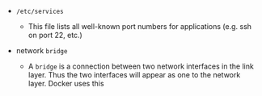 - `/etc/services`
	- This file lists all well-known port numbers for applications (e.g. ssh on port 22, etc.)

- network `bridge`
	- A `bridge` is a connection between two network interfaces in the link layer. Thus the two interfaces will appear as one to the network layer. Docker uses this
